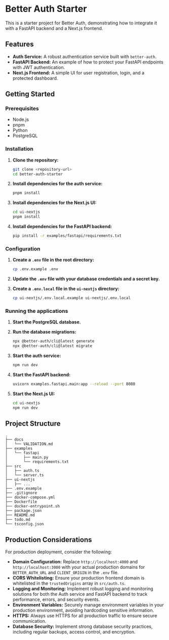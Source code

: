 # Better Auth Starter

This is a starter project for Better Auth, demonstrating how to integrate it with a FastAPI backend and a Next.js frontend.

## Features

- **Auth Service:** A robust authentication service built with `better-auth`.
- **FastAPI Backend:** An example of how to protect your FastAPI endpoints with JWT authentication.
- **Next.js Frontend:** A simple UI for user registration, login, and a protected dashboard.

## Getting Started

### Prerequisites

- Node.js
- pnpm
- Python
- PostgreSQL

### Installation

1. **Clone the repository:**

   ```bash
   git clone <repository-url>
   cd better-auth-starter
   ```

2. **Install dependencies for the auth service:**

   ```bash
   pnpm install
   ```

3. **Install dependencies for the Next.js UI:**

   ```bash
   cd ui-nextjs
   pnpm install
   ```

4. **Install dependencies for the FastAPI backend:**

   ```bash
   pip install -r examples/fastapi/requirements.txt
   ```

### Configuration

1. **Create a `.env` file in the root directory:**

   ```bash
   cp .env.example .env
   ```

2. **Update the `.env` file with your database credentials and a secret key.**

3. **Create a `.env.local` file in the `ui-nextjs` directory:**

   ```bash
   cp ui-nextjs/.env.local.example ui-nextjs/.env.local
   ```

### Running the applications

1. **Start the PostgreSQL database.**

2. **Run the database migrations:**

   ```bash
   npx @better-auth/cli@latest generate
   npx @better-auth/cli@latest migrate
   ```

3. **Start the auth service:**

   ```bash
   npm run dev
   ```

4. **Start the FastAPI backend:**

   ```bash
   uvicorn examples.fastapi.main:app --reload --port 8080
   ```

5. **Start the Next.js UI:**

   ```bash
   cd ui-nextjs
   npm run dev
   ```

## Project Structure

```
.
├── docs
│   └── VALIDATION.md
├── examples
│   └── fastapi
│       ├── main.py
│       └── requirements.txt
├── src
│   ├── auth.ts
│   └── server.ts
├── ui-nextjs
│   ├── ...
├── .env.example
├── .gitignore
├── docker-compose.yml
├── Dockerfile
├── docker-entrypoint.sh
├── package.json
├── README.md
├── todo.md
└── tsconfig.json
```




## Production Considerations

For production deployment, consider the following:

- **Domain Configuration:** Replace `http://localhost:4000` and `http://localhost:3000` with your actual production domains for `BETTER_AUTH_URL` and `CLIENT_ORIGIN` in the `.env` file.
- **CORS Whitelisting:** Ensure your production frontend domain is whitelisted in the `trustedOrigins` array in `src/auth.ts`.
- **Logging and Monitoring:** Implement robust logging and monitoring solutions for both the Auth service and FastAPI backend to track performance, errors, and security events.
- **Environment Variables:** Securely manage environment variables in your production environment, avoiding hardcoding sensitive information.
- **HTTPS:** Always use HTTPS for all production traffic to ensure secure communication.
- **Database Security:** Implement strong database security practices, including regular backups, access control, and encryption.


